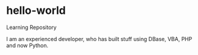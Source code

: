 # hello-world
Learning Repository

I am an experienced developer, who has built stuff using DBase, VBA, PHP and now Python.
